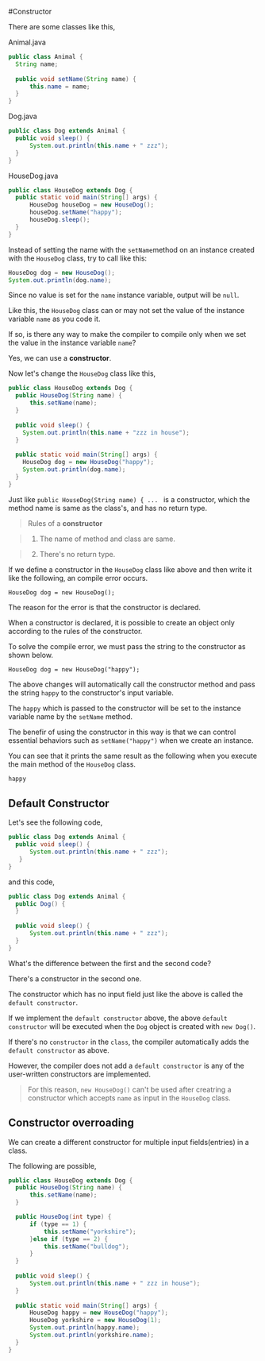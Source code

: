 #Constructor

There are some classes like this,

Animal.java
```java
public class Animal {
  String name;
  
  public void setName(String name) {
      this.name = name;
  }
}
```

Dog.java
```java
public class Dog extends Animal {
  public void sleep() {
      System.out.println(this.name + " zzz");
  }
}
```

HouseDog.java
```java
public class HouseDog extends Dog {
  public static void main(String[] args) {
      HouseDog houseDog = new HouseDog();
      houseDog.setName("happy");
      houseDog.sleep();
  }
}
```

Instead of setting the name with the ```setName```method on an instance created with the ```HouseDog``` class, try to call like this:

```java
HouseDog dog = new HouseDog();
System.out.println(dog.name);
```


Since no value is set for the  ```name``` instance variable, output will be  ```null```.

Like this, the ```HouseDog``` class can or may not set the value of the instance variable ```name``` as you code it.

If so, is there any way to make the compiler to compile only when we set the value in the instance variable ```name```?

Yes, we can use a **constructor**.

Now let's change the ```HouseDog``` class like this,

```java
public class HouseDog extends Dog {
  public HouseDog(String name) {
      this.setName(name);
  }
  
  public void sleep() {
    System.out.println(this.name + "zzz in house");
  }
  
  public static void main(String[] args) {
    HouseDog dog = new HouseDog("happy");
    System.out.println(dog.name);
  }
}
```
Just like ```public HouseDog(String name) { ... ``` is a constructor, which the method name is same as the class's, 
and has no return type.

>Rules of a **constructor**

>1. The name of method and class are same.

>2. There's no return type.


If we define a constructor in the ```HouseDog``` class like above and then write it like the following, an compile error occurs.

```HouseDog dog = new HouseDog();```

The reason for the error is that the constructor is declared.

When a constructor is declared, it is possible to create an object only according to the rules of the constructor.

To solve the compile error, we must pass the string to the constructor as shown below.

```HouseDog dog = new HouseDog("happy");```

The above changes will automatically call the constructor method and pass the string ```happy``` to the constructor's input variable.

The ```happy``` which is  passed to the constructor will be set to the instance variable name by the ```setName``` method.

The benefir of using the constructor in this way is that we can control essential behaviors such as ```setName("happy")``` when we create an instance.

You can see that it prints the same result as the following when you execute the main method of the ```HouseDog``` class.

```java
happy
```




## Default Constructor

Let's see the following code,

```java
public class Dog extends Animal {
  public void sleep() {
      System.out.println(this.name + " zzz");
   }
}
```

and this code,

```java
public class Dog extends Animal {
  public Dog() {
  }
  
  public void sleep() {
      System.out.println(this.name + " zzz");
  }
}
```

What's the difference between the first and the second code? 

There's a constructor in the second one. 

The constructor which has no input field just like the above is called the ```default constructor```.


If we implement the ```default constructor``` above, the above ```default constructor``` will be executed when the ```Dog``` object is created with ```new Dog()```.

If there's no ```constructor``` in the ```class```, the compiler automatically adds the ```default constructor``` as above.

However, the compiler does not add a ```default constructor``` is any of the user-written constructors are implemented.

> For this reason, ```new HouseDog()``` can't be used after creatring a constructor which accepts ```name``` as input in the ```HouseDog``` class.


## Constructor overroading

We can create a different constructor for multiple input fields(entries) in a class.

The following are possible,

```java
public class HouseDog extends Dog {
  public HouseDog(String name) {
      this.setName(name);
  }

  public HouseDog(int type) {
      if (type == 1) {
          this.setName("yorkshire");
      }else if (type == 2) {
          this.setName("bulldog");
      }
  }
  
  public void sleep() {
      System.out.println(this.name + " zzz in house");
  }
  
  public static void main(String[] args) {
      HouseDog happy = new HouseDog("happy");
      HouseDog yorkshire = new HouseDog(1);
      System.out.println(happy.name);
      System.out.println(yorkshire.name);
  } 
}
```
